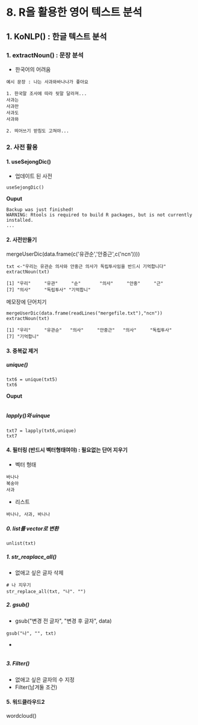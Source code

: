 # 8. R을 활용한 영어 텍스트 분석
## 1. KoNLP() : 한글 텍스트 분석
### 1. extractNoun() : 문장 분석
- 한국어의 어려움

```
예시 문장 : 나는 사과와바나나가 좋아요

1. 한국말 조사에 따라 뒷말 달라져...
사과는
사과만
사과도
사과와 

2. 띄어쓰기 받침도 고쳐야...
```
### 2. 사전 활용

#### 1. useSejongDic()
- 업데이트 된 사전
```
useSejongDic()
```
**Ouput**
```
Backup was just finished!
WARNING: Rtools is required to build R packages, but is not currently installed.
...
```
#### 2. 사전만들기

mergeUserDic(data.frame(c('유관순','안중근',c('ncn'))))
```
txt <-"우리는 유관순 의사와 안중근 의사가 독립투사임을 반드시 기억합니다"
extractNoun(txt)

```

```
[1] "우리"     "유관"     "순"       "의사"     "안중"     "근"      
[7] "의사"     "독립투사" "기억합니"

```

메모장에 단어치기
```
mergeUserDic(data.frame(readLines("mergefile.txt"),"ncn")) 
extractNoun(txt)
```

```
[1] "우리"     "유관순"   "의사"     "안중근"   "의사"     "독립투사"
[7] "기억합니"
```



#### 3. 중복값 제거

##### unique()

```
txt6 = unique(txt5)
txt6
```
**Ouput**
```

```

##### lapply()와 uinque 
```
txt7 = lapply(txt6,unique)
txt7
```


#### 4. 필터링 (반드시 벡터형태여야) : 필요없는 단어 지우기
- 벡터 형태
```
바나나
복숭아
사과
```
- 리스트
```
바나나, 사과, 바나나
```
##### 0. list를 vector로 변환
```
unlist(txt)
```

##### 1. str_reaplace_all()
- 없애고 싶은 글자 삭제

```
# 나 지우기
str_replace_all(txt, "나". "")
```

##### 2. gsub()
- gsub("변경 전 글자", "변경 후 글자", data)
```
gsub("나", "", txt)
```
-
```
```

##### 3. Filter()
- 없애고 싶은 글자의 수 지정
- Filter(남겨둘 조건)

#### 5. 워드클라우드2
wordcloud()



